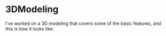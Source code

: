 # 3DModeling
I've worked on a 3D modeling that covers some of the basic features, and this is how it looks like:
